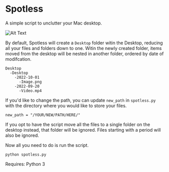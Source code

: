 # Spotless
A simple script to unclutter your Mac desktop.

![Alt Text](https://media2.giphy.com/media/Y7zc8G30VFqyY7RZU8/giphy.gif)


By default, Spotless will create a `Desktop` folder witin the Desktop, reducing all your files and folders down to one. Witin the newly created folder, items moved from the desktop will be nested in another folder, ordered by date of modifcation.

```
Desktop
  -Desktop
    -2022-10-01
      -Image.png
    -2022-09-20
      -Video.mp4
```

If you'd like to change the path, you can update `new_path` in `spotless.py` with the directory where you would like to store your files.
```
new_path = "/YOUR/NEW/PATH/HERE/"
```

If you opt to have the script move all the files to a single folder on the desktop instead, that folder will be ignored. Files starting with a period will also be ignored.



Now all you need to do is run the script.

```
python spotless.py
```

Requires: Python 3
